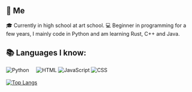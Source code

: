 ## 👋 Me
🎓 Currently in high school at art school.
💻 Beginner in programming for a few years, I mainly code in Python and am learning Rust, C++ and Java.

## 📚 Languages I know:
![Python](https://img.shields.io/badge/-Python-E426D6?style=for-the-badge&logo=Python&logoColor=white)
&nbsp; &nbsp; ![HTML](https://img.shields.io/badge/-HTML-E15622?style=for-the-badge&logo=HTML5&logoColor=white)
![JavaScript](https://img.shields.io/badge/-JavaScript-E7BA15?style=for-the-badge&logo=JavaScript&logoColor=white)
![CSS](https://img.shields.io/badge/-CSS-1B7FDE?style=for-the-badge&logo=CSS3&logoColor=white)
<br><br>
[![Top Langs](https://github-readme-stats.vercel.app/api/top-langs/?username=holy-tanuki&langs_count=8)](https://github.com/holy-tanuki)
